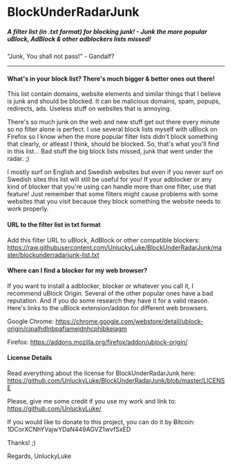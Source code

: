 # BlockUnderRadarJunk
##### A filter list (in .txt format) for blocking junk! - Junk the more popular uBlock, AdBlock & other adblockers lists missed!
"Junk, You shall not pass!" - Gandalf?

---------------

#### What's in your block list? There's much bigger & better ones out there!
This list contain domains, website elements and similar things that I believe is junk and should be blocked.
It can be malicious domains, spam, popups, redirects, ads. Useless stuff on websites that is annoying.

There's so much junk on the web and new stuff get out there every minute so no filter alone is perfect.
I use several block lists myself with uBlock on Firefox so I know when the more popular
filter lists didn't block something that clearly, or atleast I think, should be blocked.
So, that's what you'll find in this list... Bad stuff the big block lists missed, junk that went under the radar. ;)


I mostly surf on English and Swedish websites but even if you never surf on Swedish sites this list will still be useful for you! If your adblocker or any kind of blocker that you're using can handle more than one filter, use that feature!
Just remember that some filters might cause problems with some websites that you visit because they block something the website needs to work properly.


#### URL to the filter list in txt format
Add this filter URL to uBlock, AdBlock or other compatible blockers:
https://raw.githubusercontent.com/UnluckyLuke/BlockUnderRadarJunk/master/blockunderradarjunk-list.txt


#### Where can I find a blocker for my web browser?
If you want to install a adblocker, blocker or whatever you call it, I recommend uBlock Origin. Several of the other popular ones have a bad reputation. And if you do some research they have it for a valid reason. Here's links to the uBlock extension/addon for different web browsers.

Google Chrome:
https://chrome.google.com/webstore/detail/ublock-origin/cjpalhdlnbpafiamejdnhcphjbkeiagm

Firefox:
https://addons.mozilla.org/firefox/addon/ublock-origin/


#### License Details
Read everything about the license for BlockUnderRadarJunk here:
https://github.com/UnluckyLuke/BlockUnderRadarJunk/blob/master/LICENSE

Please, give me some credit if you use my work and link to:
https://github.com/UnluckyLuke/

If you would like to donate to this project, you can do it by Ƀitcoin: 1DCorXCNhYVajwYDaN449AGVZ1wvfSxED

Thanks! ;)

Regards,
UnluckyLuke

